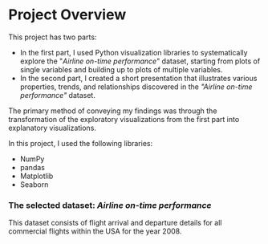 # Project Overview

This project has two parts:
 - In the first part, I used Python visualization libraries to systematically explore the  "_Airline on-time performance_" dataset, starting from plots of single variables and building up to plots of multiple variables.
 - In the second part, I created a short presentation that illustrates various properties, trends, and relationships discovered in the _"Airline on-time performance"_  dataset.
 
The primary method of conveying my findings was through the transformation of the exploratory visualizations from the first part into explanatory visualizations.

In this project, I used the following libraries:
 - NumPy
 - pandas
 - Matplotlib
 - Seaborn
 
 ### The selected dataset: _Airline on-time performance_

This dataset consists of flight arrival and departure details for all commercial flights within the USA for the year 2008.
